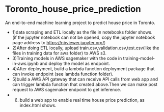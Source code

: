 # Toronto_house_price_prediction
An end-to-end machine learning project to predict house price in Toronto.
- 1)data scraping  and ETL locally as the file in notebooks folder shows.<br>
(if the jupyter notebook can not be opened, copy the jupyter notebook page address to https://nbviewer.jupyter.org/)
- 2)After doing ETL locally, upload train.csv,validation.csv,test.csv(like the files in training data for aws folder) to AWS s3. 
- 3)Training models in AWS sagemaker with the code in training-model-in-aws.ipynb and deploy the model as endpoint.
- 4)After deployment, build a lambda function deployment package that can invoke endpoint (see lambda function folder).
- 5)build a AWS API gateway that can receive API calls from web app and can trigger lambda function that created above.Then we can make post request to AWS sagemaker endpoint to get inference.
- 6) build a web app to enable real time house price prediction, as index.html shows.